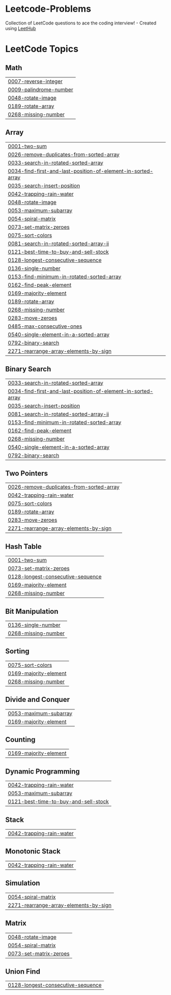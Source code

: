 # Leetcode-Problems
Collection of LeetCode questions to ace the coding interview! - Created using [LeetHub](https://github.com/QasimWani/LeetHub)

<!---LeetCode Topics Start-->
# LeetCode Topics
## Math
|  |
| ------- |
| [0007-reverse-integer](https://github.com/Sudheer0746/Leetcode-Problems/tree/master/0007-reverse-integer) |
| [0009-palindrome-number](https://github.com/Sudheer0746/Leetcode-Problems/tree/master/0009-palindrome-number) |
| [0048-rotate-image](https://github.com/Sudheer0746/Leetcode-Problems/tree/master/0048-rotate-image) |
| [0189-rotate-array](https://github.com/Sudheer0746/Leetcode-Problems/tree/master/0189-rotate-array) |
| [0268-missing-number](https://github.com/Sudheer0746/Leetcode-Problems/tree/master/0268-missing-number) |
## Array
|  |
| ------- |
| [0001-two-sum](https://github.com/Sudheer0746/Leetcode-Problems/tree/master/0001-two-sum) |
| [0026-remove-duplicates-from-sorted-array](https://github.com/Sudheer0746/Leetcode-Problems/tree/master/0026-remove-duplicates-from-sorted-array) |
| [0033-search-in-rotated-sorted-array](https://github.com/Sudheer0746/Leetcode-Problems/tree/master/0033-search-in-rotated-sorted-array) |
| [0034-find-first-and-last-position-of-element-in-sorted-array](https://github.com/Sudheer0746/Leetcode-Problems/tree/master/0034-find-first-and-last-position-of-element-in-sorted-array) |
| [0035-search-insert-position](https://github.com/Sudheer0746/Leetcode-Problems/tree/master/0035-search-insert-position) |
| [0042-trapping-rain-water](https://github.com/Sudheer0746/Leetcode-Problems/tree/master/0042-trapping-rain-water) |
| [0048-rotate-image](https://github.com/Sudheer0746/Leetcode-Problems/tree/master/0048-rotate-image) |
| [0053-maximum-subarray](https://github.com/Sudheer0746/Leetcode-Problems/tree/master/0053-maximum-subarray) |
| [0054-spiral-matrix](https://github.com/Sudheer0746/Leetcode-Problems/tree/master/0054-spiral-matrix) |
| [0073-set-matrix-zeroes](https://github.com/Sudheer0746/Leetcode-Problems/tree/master/0073-set-matrix-zeroes) |
| [0075-sort-colors](https://github.com/Sudheer0746/Leetcode-Problems/tree/master/0075-sort-colors) |
| [0081-search-in-rotated-sorted-array-ii](https://github.com/Sudheer0746/Leetcode-Problems/tree/master/0081-search-in-rotated-sorted-array-ii) |
| [0121-best-time-to-buy-and-sell-stock](https://github.com/Sudheer0746/Leetcode-Problems/tree/master/0121-best-time-to-buy-and-sell-stock) |
| [0128-longest-consecutive-sequence](https://github.com/Sudheer0746/Leetcode-Problems/tree/master/0128-longest-consecutive-sequence) |
| [0136-single-number](https://github.com/Sudheer0746/Leetcode-Problems/tree/master/0136-single-number) |
| [0153-find-minimum-in-rotated-sorted-array](https://github.com/Sudheer0746/Leetcode-Problems/tree/master/0153-find-minimum-in-rotated-sorted-array) |
| [0162-find-peak-element](https://github.com/Sudheer0746/Leetcode-Problems/tree/master/0162-find-peak-element) |
| [0169-majority-element](https://github.com/Sudheer0746/Leetcode-Problems/tree/master/0169-majority-element) |
| [0189-rotate-array](https://github.com/Sudheer0746/Leetcode-Problems/tree/master/0189-rotate-array) |
| [0268-missing-number](https://github.com/Sudheer0746/Leetcode-Problems/tree/master/0268-missing-number) |
| [0283-move-zeroes](https://github.com/Sudheer0746/Leetcode-Problems/tree/master/0283-move-zeroes) |
| [0485-max-consecutive-ones](https://github.com/Sudheer0746/Leetcode-Problems/tree/master/0485-max-consecutive-ones) |
| [0540-single-element-in-a-sorted-array](https://github.com/Sudheer0746/Leetcode-Problems/tree/master/0540-single-element-in-a-sorted-array) |
| [0792-binary-search](https://github.com/Sudheer0746/Leetcode-Problems/tree/master/0792-binary-search) |
| [2271-rearrange-array-elements-by-sign](https://github.com/Sudheer0746/Leetcode-Problems/tree/master/2271-rearrange-array-elements-by-sign) |
## Binary Search
|  |
| ------- |
| [0033-search-in-rotated-sorted-array](https://github.com/Sudheer0746/Leetcode-Problems/tree/master/0033-search-in-rotated-sorted-array) |
| [0034-find-first-and-last-position-of-element-in-sorted-array](https://github.com/Sudheer0746/Leetcode-Problems/tree/master/0034-find-first-and-last-position-of-element-in-sorted-array) |
| [0035-search-insert-position](https://github.com/Sudheer0746/Leetcode-Problems/tree/master/0035-search-insert-position) |
| [0081-search-in-rotated-sorted-array-ii](https://github.com/Sudheer0746/Leetcode-Problems/tree/master/0081-search-in-rotated-sorted-array-ii) |
| [0153-find-minimum-in-rotated-sorted-array](https://github.com/Sudheer0746/Leetcode-Problems/tree/master/0153-find-minimum-in-rotated-sorted-array) |
| [0162-find-peak-element](https://github.com/Sudheer0746/Leetcode-Problems/tree/master/0162-find-peak-element) |
| [0268-missing-number](https://github.com/Sudheer0746/Leetcode-Problems/tree/master/0268-missing-number) |
| [0540-single-element-in-a-sorted-array](https://github.com/Sudheer0746/Leetcode-Problems/tree/master/0540-single-element-in-a-sorted-array) |
| [0792-binary-search](https://github.com/Sudheer0746/Leetcode-Problems/tree/master/0792-binary-search) |
## Two Pointers
|  |
| ------- |
| [0026-remove-duplicates-from-sorted-array](https://github.com/Sudheer0746/Leetcode-Problems/tree/master/0026-remove-duplicates-from-sorted-array) |
| [0042-trapping-rain-water](https://github.com/Sudheer0746/Leetcode-Problems/tree/master/0042-trapping-rain-water) |
| [0075-sort-colors](https://github.com/Sudheer0746/Leetcode-Problems/tree/master/0075-sort-colors) |
| [0189-rotate-array](https://github.com/Sudheer0746/Leetcode-Problems/tree/master/0189-rotate-array) |
| [0283-move-zeroes](https://github.com/Sudheer0746/Leetcode-Problems/tree/master/0283-move-zeroes) |
| [2271-rearrange-array-elements-by-sign](https://github.com/Sudheer0746/Leetcode-Problems/tree/master/2271-rearrange-array-elements-by-sign) |
## Hash Table
|  |
| ------- |
| [0001-two-sum](https://github.com/Sudheer0746/Leetcode-Problems/tree/master/0001-two-sum) |
| [0073-set-matrix-zeroes](https://github.com/Sudheer0746/Leetcode-Problems/tree/master/0073-set-matrix-zeroes) |
| [0128-longest-consecutive-sequence](https://github.com/Sudheer0746/Leetcode-Problems/tree/master/0128-longest-consecutive-sequence) |
| [0169-majority-element](https://github.com/Sudheer0746/Leetcode-Problems/tree/master/0169-majority-element) |
| [0268-missing-number](https://github.com/Sudheer0746/Leetcode-Problems/tree/master/0268-missing-number) |
## Bit Manipulation
|  |
| ------- |
| [0136-single-number](https://github.com/Sudheer0746/Leetcode-Problems/tree/master/0136-single-number) |
| [0268-missing-number](https://github.com/Sudheer0746/Leetcode-Problems/tree/master/0268-missing-number) |
## Sorting
|  |
| ------- |
| [0075-sort-colors](https://github.com/Sudheer0746/Leetcode-Problems/tree/master/0075-sort-colors) |
| [0169-majority-element](https://github.com/Sudheer0746/Leetcode-Problems/tree/master/0169-majority-element) |
| [0268-missing-number](https://github.com/Sudheer0746/Leetcode-Problems/tree/master/0268-missing-number) |
## Divide and Conquer
|  |
| ------- |
| [0053-maximum-subarray](https://github.com/Sudheer0746/Leetcode-Problems/tree/master/0053-maximum-subarray) |
| [0169-majority-element](https://github.com/Sudheer0746/Leetcode-Problems/tree/master/0169-majority-element) |
## Counting
|  |
| ------- |
| [0169-majority-element](https://github.com/Sudheer0746/Leetcode-Problems/tree/master/0169-majority-element) |
## Dynamic Programming
|  |
| ------- |
| [0042-trapping-rain-water](https://github.com/Sudheer0746/Leetcode-Problems/tree/master/0042-trapping-rain-water) |
| [0053-maximum-subarray](https://github.com/Sudheer0746/Leetcode-Problems/tree/master/0053-maximum-subarray) |
| [0121-best-time-to-buy-and-sell-stock](https://github.com/Sudheer0746/Leetcode-Problems/tree/master/0121-best-time-to-buy-and-sell-stock) |
## Stack
|  |
| ------- |
| [0042-trapping-rain-water](https://github.com/Sudheer0746/Leetcode-Problems/tree/master/0042-trapping-rain-water) |
## Monotonic Stack
|  |
| ------- |
| [0042-trapping-rain-water](https://github.com/Sudheer0746/Leetcode-Problems/tree/master/0042-trapping-rain-water) |
## Simulation
|  |
| ------- |
| [0054-spiral-matrix](https://github.com/Sudheer0746/Leetcode-Problems/tree/master/0054-spiral-matrix) |
| [2271-rearrange-array-elements-by-sign](https://github.com/Sudheer0746/Leetcode-Problems/tree/master/2271-rearrange-array-elements-by-sign) |
## Matrix
|  |
| ------- |
| [0048-rotate-image](https://github.com/Sudheer0746/Leetcode-Problems/tree/master/0048-rotate-image) |
| [0054-spiral-matrix](https://github.com/Sudheer0746/Leetcode-Problems/tree/master/0054-spiral-matrix) |
| [0073-set-matrix-zeroes](https://github.com/Sudheer0746/Leetcode-Problems/tree/master/0073-set-matrix-zeroes) |
## Union Find
|  |
| ------- |
| [0128-longest-consecutive-sequence](https://github.com/Sudheer0746/Leetcode-Problems/tree/master/0128-longest-consecutive-sequence) |
<!---LeetCode Topics End-->